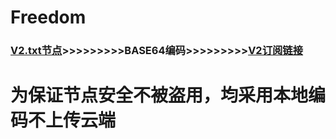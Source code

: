# Freedom
### [V2.txt节点](https://github.com/KPI0/Freedom/blob/main/V2.txt)>>>>>>>>>BASE64编码>>>>>>>>>[V2订阅链接](https://github.com/KPI0/Freedom/blob/main/V2)
# 为保证节点安全不被盗用，均采用本地编码不上传云端
